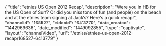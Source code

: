 {
    "title": "etnies US Open 2012 Recap",
    "description": "Were you in HB for the US Open of Surf? Or did you miss tons of fun (and people) on the beach and at the etnies team signing at Jack's? Here's a quick recap!",
    "channelid": "168527",
    "videoid": "6413779",
    "date_created": "1442969636",
    "date_modified": "1449092855",
    "type": "captivate",
    "layout": "channelVideo",
    "url": "\/etnies\/etnies-us-open-2012-recap\/168527-6413779"
}